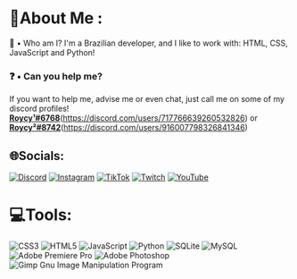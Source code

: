 # 💫About Me :
🤔 • Who am I?
I'm a Brazilian developer, and I like to work with: HTML, CSS, JavaScript and Python!

### ❓ • Can you help me?
If you want to help me, advise me or even chat, just call me on some of my discord profiles! [**Roycy¹#6768**](https://discord.com/users/758662985568092180)(https://discord.com/users/717766639260532826) or [**Roycy²#8742**](https://discord.com/users/717766639260532826)(https://discord.com/users/916007798326841346)

## 🌐Socials:
[![Discord](https://img.shields.io/badge/Discord-%237289DA.svg?logo=discord&logoColor=white)](htttps://discord.gg/qnJURz9uB5) [![Instagram](https://img.shields.io/badge/Instagram-%23E4405F.svg?logo=Instagram&logoColor=white)](https://instagram.com/roycyofc) [![TikTok](https://img.shields.io/badge/TikTok-%23000000.svg?logo=TikTok&logoColor=white)](https://tiktok.com/@roycyofc) [![Twitch](https://img.shields.io/badge/Twitch-%239146FF.svg?logo=Twitch&logoColor=white)](https://twitch.tv/roycye) [![YouTube](https://img.shields.io/badge/YouTube-%23FF0000.svg?logo=YouTube&logoColor=white)](https://youtube.com/c/UCCsAce_V0D2lqjKgALVU9KQ) 

# 💻Tools:
![CSS3](https://img.shields.io/badge/css3-%231572B6.svg?style=for-the-badge&logo=css3&logoColor=white) ![HTML5](https://img.shields.io/badge/html5-%23E34F26.svg?style=for-the-badge&logo=html5&logoColor=white) ![JavaScript](https://img.shields.io/badge/javascript-%23323330.svg?style=for-the-badge&logo=javascript&logoColor=%23F7DF1E) ![Python](https://img.shields.io/badge/python-3670A0?style=for-the-badge&logo=python&logoColor=ffdd54) ![SQLite](https://img.shields.io/badge/sqlite-%2307405e.svg?style=for-the-badge&logo=sqlite&logoColor=white) ![MySQL](https://img.shields.io/badge/mysql-%2300f.svg?style=for-the-badge&logo=mysql&logoColor=white) ![Adobe Premiere Pro](https://img.shields.io/badge/Adobe%20Premiere%20Pro-9999FF.svg?style=for-the-badge&logo=Adobe%20Premiere%20Pro&logoColor=white) ![Adobe Photoshop](https://img.shields.io/badge/adobephotoshop-%2331A8FF.svg?style=for-the-badge&logo=adobephotoshop&logoColor=white) ![Gimp Gnu Image Manipulation Program](https://img.shields.io/badge/Gimp-657D8B?style=for-the-badge&logo=gimp&logoColor=FFFFFF)
